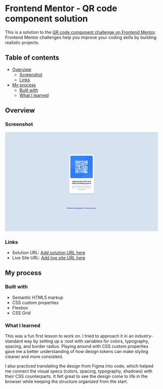 # Frontend Mentor - QR code component solution

This is a solution to the [QR code component challenge on Frontend Mentor](https://www.frontendmentor.io/challenges/qr-code-component-iux_sIO_H). Frontend Mentor challenges help you improve your coding skills by building realistic projects. 

## Table of contents

- [Overview](#overview)
  - [Screenshot](#screenshot)
  - [Links](#links)
- [My process](#my-process)
  - [Built with](#built-with)
  - [What I learned](#what-i-learned)


## Overview

### Screenshot

![](./screenshot/screenshot.jpg)


### Links

- Solution URL: [Add solution URL here](https://your-solution-url.com)
- Live Site URL: [Add live site URL here](https://your-live-site-url.com)

## My process

### Built with

- Semantic HTML5 markup
- CSS custom properties
- Flexbox
- CSS Grid


### What I learned

This was a fun first lesson to work on. I tried to approach it in an industry-standard way by setting up a :root with variables for colors, typography, spacing, and border radius. Playing around with CSS custom properties gave me a better understanding of how design tokens can make styling cleaner and more consistent.

I also practiced translating the design from Figma into code, which helped me connect the visual specs (colors, spacing, typography, shadows) with their CSS counterparts. It felt great to see the design come to life in the browser while keeping the structure organized from the start.

